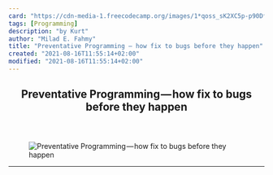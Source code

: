 ```yaml
---
card: "https://cdn-media-1.freecodecamp.org/images/1*qoss_sK2XC5p-p90DfZxZw.jpeg"
tags: [Programming]
description: "by Kurt"
author: "Milad E. Fahmy"
title: "Preventative Programming — how fix to bugs before they happen"
created: "2021-08-16T11:55:14+02:00"
modified: "2021-08-16T11:55:14+02:00"
---
```

<div class="site-wrapper">
<main id="site-main" class="site-main outer">
<div class="inner">
<article class="post-full post tag-programming tag-javascript tag-coding tag-tech tag-technology ">
<header class="post-full-header">
<h1 class="post-full-title">Preventative Programming — how fix to bugs before they happen</h1>
</header>
<figure class="post-full-image">
<picture>
<source media="(max-width: 700px)" sizes="1px" srcset="data:image/gif;base64,R0lGODlhAQABAIAAAAAAAP///yH5BAEAAAAALAAAAAABAAEAAAIBRAA7 1w">
<source media="(min-width: 701px)" sizes="(max-width: 800px) 400px,
(max-width: 1170px) 700px,
1400px" srcset="https://cdn-media-1.freecodecamp.org/images/1*qoss_sK2XC5p-p90DfZxZw.jpeg 300w,
https://cdn-media-1.freecodecamp.org/images/1*qoss_sK2XC5p-p90DfZxZw.jpeg 600w,
https://cdn-media-1.freecodecamp.org/images/1*qoss_sK2XC5p-p90DfZxZw.jpeg 1000w,
https://cdn-media-1.freecodecamp.org/images/1*qoss_sK2XC5p-p90DfZxZw.jpeg 2000w">
<img onerror="this.style.display='none'" src="https://cdn-media-1.freecodecamp.org/images/1*qoss_sK2XC5p-p90DfZxZw.jpeg" alt="Preventative Programming — how fix to bugs before they happen">
</picture>
</figure>
<section class="post-full-content">
<div class="post-content medium-migrated-article">
</div>
<hr>
</section>
</article>
</div>
</main>
</div>
<!-- Google Tag Manager (noscript) -->
<!-- End Google Tag Manager (noscript) -->
